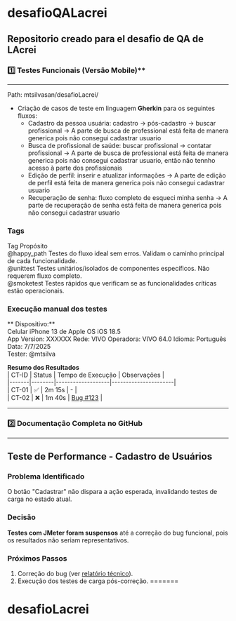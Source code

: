 
# desafioQALacrei
Repositorio creado para el desafio de QA de LAcrei
------------------------------------------
### 1️⃣ Testes Funcionais (Versão Mobile)**
------------------------------------------
Path: mtsilvasan/desafioLacrei/
- Criação de casos de teste em linguagem **Gherkin** para os seguintes fluxos:
    - Cadastro da pessoa usuária: cadastro → pós-cadastro → buscar profissional -> A parte de busca de professional está feita de manera generica pois não consegui cadastrar usuario
    - Busca de profissional de saúde: buscar profissional → contatar profissional -> A parte de busca de professional está feita de manera generica pois não consegui cadastrar usuario, então não tennho acesso à parte dos profissionais
    - Edição de perfil: inserir e atualizar informações ->  A parte de edição de perfil está feita de manera generica pois não consegui cadastrar usuario
    - Recuperação de senha: fluxo completo de esqueci minha senha -> A parte de recuperação de senha está feita de manera generica pois não consegui cadastrar usuario

### **Tags**
Tag	        Propósito	
@happy_path	Testes do fluxo ideal sem erros. Validam o caminho principal de cada funcionalidade.	
@unittest	Testes unitários/isolados de componentes específicos. Não requerem fluxo completo.	
@smoketest	Testes rápidos que verificam se as funcionalidades críticas estão operacionais.	

### **Execução manual dos testes**
** Dispositivo:**  
Celular iPhone 13 de Apple OS iOS 18.5  
App Version: XXXXXX
Rede: VIVO
Operadora: VIVO 64.0
Idioma: Português 
Data: 7/7/2025  
Tester: @mtsilva

**Resumo dos Resultados**  
| CT-ID | Status | Tempo de Execução | Observações          |  
|-------|--------|-------------------|----------------------|  
| CT-01 | ✅     | 2m 15s            | -                    |  
| CT-02 | ❌     | 1m 40s            | [Bug #123](#)        |  

------------------------------------------
### **2️⃣ Documentação Completa no GitHub**
------------------------------------------


## Teste de Performance - Cadastro de Usuários

### Problema Identificado
O botão "Cadastrar" não dispara a ação esperada, invalidando testes de carga no estado atual.

### Decisão
**Testes com JMeter foram suspensos** até a correção do bug funcional, pois os resultados não seriam representativos.

### Próximos Passos
1. Correção do bug (ver [relatório técnico](./docs/RELATORIO_TECNICO.md)).
2. Execução dos testes de carga pós-correção.
=======
# desafioLacrei

